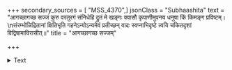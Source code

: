 +++
secondary_sources = [ "MSS_4370",]
jsonClass = "Subhaashita"
text = "आगच्छागच्छ सज्जं कुरु वरतुरगं संनिधेहि द्रुतं मे खङ्गः क्वासौ कृपाणीमुपनय धनुषा किं किमङ्ग प्रविष्टम्।  \nसंरम्भोन्निद्रितानां क्षितिभृति गहनेऽन्योऽन्यमेवं प्रतीच्छन् वादः स्वप्नाभिदृष्टे त्वयि चकितदृशां विद्विषामाविरासीत्॥"
title = "आगच्छागच्छ सज्जम्"

+++

<details><summary>Text</summary>

आगच्छागच्छ सज्जं कुरु वरतुरगं संनिधेहि द्रुतं मे खङ्गः क्वासौ कृपाणीमुपनय धनुषा किं किमङ्ग प्रविष्टम्।  
संरम्भोन्निद्रितानां क्षितिभृति गहनेऽन्योऽन्यमेवं प्रतीच्छन् वादः स्वप्नाभिदृष्टे त्वयि चकितदृशां विद्विषामाविरासीत्॥
</details>
